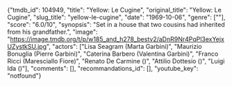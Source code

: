 {"tmdb_id": 104949, "title": "Yellow: Le Cugine", "original_title": "Yellow: Le Cugine", "slug_title": "yellow-le-cugine", "date": "1969-10-06", "genre": [""], "score": "6.0/10", "synopsis": "Set in a house that two cousins had inherited from his grandfather.", "image": "https://image.tmdb.org/t/p/w185_and_h278_bestv2/aDnR9Nr4PqPl3exYejxUZystkSU.jpg", "actors": ["Lisa Seagram (Marta Garbini)", "Maurizio Bonuglia (Pierre Garbini)", "Caterina Barbero (Valentina Garbini)", "Franco Ricci (Maresciallo Fiore)", "Renato De Carmine ()", "Attilio Dottesio ()", "Luigi Ida ()"], "comments": [], "recommandations_id": [], "youtube_key": "notfound"}